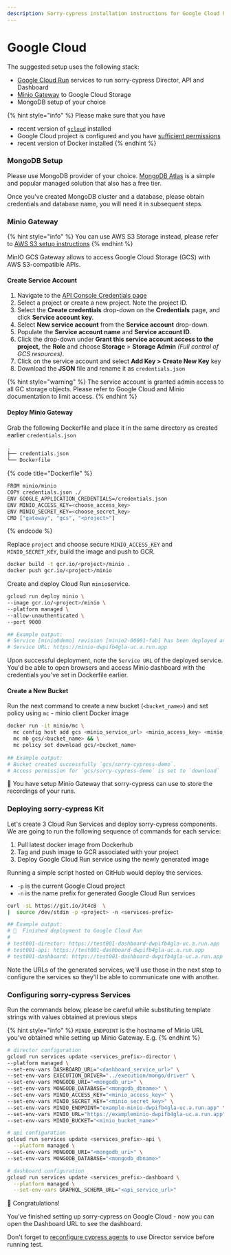 ```yaml
---
description: Sorry-cypress installation instructions for Google Cloud Run
---
```


# Google Cloud

The suggested setup uses the following stack:

* [Google Cloud Run](https://cloud.google.com/run) services to run sorry-cypress Director, API and Dashboard
* [Minio Gateway](https://docs.min.io/docs/minio-gateway-for-s3.html) to Google Cloud Storage
* MongoDB setup of your choice

{% hint style="info" %}
Please make sure that you have

* recent version of [`gcloud`](https://cloud.google.com/sdk/docs/quickstart) installed
* Google Cloud project is configured and you have [sufficient permissions](https://cloud.google.com/sdk/docs/authorizing)
* recent version of Docker installed
{% endhint %}

### MongoDB Setup

Please use MongoDB provider of your choice. [MongoDB Atlas](https://www.mongodb.com/cloud/atlas) is a simple and popular managed solution that also has a free tier.

Once you've created MongoDB cluster and a database, please obtain credentials and database name, you will need it in subsequent steps.

### Minio Gateway

{% hint style="info" %}
You can use AWS S3 Storage instead, please refer to [AWS S3 setup instructions]() 
{% endhint %}

MinIO GCS Gateway allows to access Google Cloud Storage \(GCS\) with AWS S3-compatible APIs. 

#### Create Service Account

1. Navigate to the [API Console Credentials page](https://console.developers.google.com/project/_/apis/credentials)
2. Select a project or create a new project. Note the project ID.
3. Select the **Create credentials** drop-down on the **Credentials** page, and click **Service account key**.
4. Select **New service account** from the **Service account** drop-down.
5. Populate the **Service account name** and **Service account ID**.
6. Click the drop-down under **Grant this service account access to the project,**  the **Role** and choose **Storage** &gt; **Storage Admin** _\(Full control of GCS resources\)_.
7. Click on the service account and select **Add Key &gt; Create New Key** key
8.  Download the **JSON** file and rename it as `credentials.json`

{% hint style="warning" %}
The service account is granted admin access to all GC storage objects. Please refer to Google Cloud and Minio documentation to limit access.
{% endhint %}

#### Deploy Minio Gateway

Grab the following Dockerfile and place it in the same directory as created earlier `credentials.json`

```bash
.
├── credentials.json
└── Dockerfile
```

{% code title="Dockerfile" %}
```bash
FROM minio/minio
COPY credentials.json ./
ENV GOOGLE_APPLICATION_CREDENTIALS=/credentials.json
ENV MINIO_ACCESS_KEY=<choose_access_key>
ENV MINIO_SECRET_KEY=<choose_secret_key>
CMD ["gateway", "gcs", "<project>"]
```
{% endcode %}

Replace `project` and choose secure `MINIO_ACCESS_KEY` and `MINIO_SECRET_KEY`, build the image and push to GCR.

```bash
docker build -t gcr.io/<project>/minio .
docker push gcr.io/<project>/minio
```

Create and deploy Cloud Run `minio`service.

```bash
gcloud run deploy minio \
--image gcr.io/<project>/minio \
--platform managed \
--allow-unauthenticated \
--port 9000

## Example output:
# Service [minio0demo] revision [minio2-00001-fab] has been deployed and is serving 100 percent of traffic.
# Service URL: https://minio-dwpifb4gla-uc.a.run.app
```

Upon successful deployment, note the `Service URL` of the deployed service. You'd be able to open browsers and access Minio dashboard with the credentials you've set in Dockerfile earlier.

#### Create a New Bucket

Run the next command to create a new bucket \(`<bucket_name>`\) and set policy using  `mc` - minio client Docker image

```bash
docker run -it minio/mc \
  mc config host add gcs <minio_service_url> <minio_access_key> <minio_secret_key> && \
  mc mb gcs/<bucket_name> && \
  mc policy set download gcs/<bucket_name>
  
## Example output:
# Bucket created successfully `gcs/sorry-cypress-demo`.
# Access permission for `gcs/sorry-cypress-demo` is set to `download`
```

🎉 You have setup Minio Gateway that sorry-cypress can use to store the recordings of your runs.

### Deploying sorry-cypress Kit

Let's create 3 Cloud Run Services and deploy sorry-cypress components. We are going to run the following sequence of commands for each service:

1. Pull latest docker image from Dockerhub
2. Tag and push image to GCR associated with your project
3. Deploy Google Cloud Run service using the newly generated image

Running a simple script hosted on GitHub would deploy the services. 

* `-p` is the current Google Cloud project
* `-n` is the name prefix for generated Google Cloud Run services

```bash
curl -sL https://git.io/Jt4cB  \
|  source /dev/stdin -p <project> -n <services-prefix>

## Example output:
# 🏁  Finished deployment to Google Cloud Run
#
# test001-director: https://test001-dashboard-dwpifb4gla-uc.a.run.app
# test001-api: https://test001-dashboard-dwpifb4gla-uc.a.run.app
# test001-dashboard: https://test001-dashboard-dwpifb4gla-uc.a.run.app
```

Note the URLs of the generated services, we'll use those in the next step to configure the services so they'll be able to communicate one with another.

### Configuring sorry-cypress Services

Run the commands below, please be careful while substituting template strings with values obtained at previous steps

{% hint style="info" %}
`MINIO_ENDPOINT` is the hostname of Minio URL you've obtained while setting up Minio Gateway. E.g. 
{% endhint %}

```bash
# director configuration
gcloud run services update <services_prefix>-director \
--platform managed \
--set-env-vars DASHBOARD_URL="<dashboard_service_url>" \
--set-env-vars EXECUTION_DRIVER="../execution/mongo/driver" \
--set-env-vars MONGODB_URI="<mongodb_uri>" \
--set-env-vars MONGODB_DATABASE="<mongodb_dbname>" \
--set-env-vars MINIO_ACCESS_KEY="<minio_access_key>" \
--set-env-vars MINIO_SECRET_KEY="<minio_secret_key>" \
--set-env-vars MINIO_ENDPOINT="example-minio-dwpifb4gla-uc.a.run.app" \
--set-env-vars MINIO_URL="https://exampleminio-dwpifb4gla-uc.a.run.app" \
--set-env-vars MINIO_BUCKET="<minio_bucket_name>"

# api configuration
gcloud run services update <services_prefix>-api \
  --platform managed \
--set-env-vars MONGODB_URI="<mongodb_uri>" \
--set-env-vars MONGODB_DATABASE="<mongodb_dbname>"

# dashboard configuration
gcloud run services update <services_prefix>-dashboard \
  --platform managed \
  --set-env-vars GRAPHQL_SCHEMA_URL="<api_service_url>"
```

🎉 Congratulations!

You've finished setting up sorry-cypress on Google Cloud - now you can open the Dashboard URL to see the dashboard.

Don't forget to [reconfigure cypress agents](../cypress-agent/configuring-cypress-agent.md) to use Director service before running test. 

